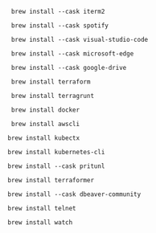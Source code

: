 ``` brew install --cask iterm2```

``` brew install --cask spotify```

``` brew install --cask visual-studio-code```

``` brew install --cask microsoft-edge```

``` brew install --cask google-drive```

``` brew install terraform```

``` brew install terragrunt```

``` brew install docker```

``` brew install awscli```

```brew install kubectx```

```brew install kubernetes-cli``` 

```brew install --cask pritunl```

```brew install terraformer``` 

```brew install --cask dbeaver-community```

```brew install telnet```

```brew install watch```
